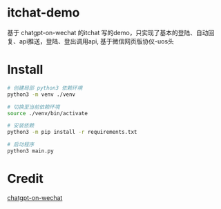 # itchat-demo

基于 chatgpt-on-wechat 的itchat 写的demo，只实现了基本的登陆、自动回复、api推送，登陆、登出调用api, 基于微信网页版协仪-uos头

# Install

```bash
# 创建局部 python3 依赖环境
python3 -m venv ./venv

# 切换至当前依赖环境
source ./venv/bin/activate

# 安装依赖
python3 -m pip install -r requirements.txt

# 启动程序
python3 main.py
```

# Credit

[chatgpt-on-wechat](https://github.com/zhayujie/chatgpt-on-wechat)